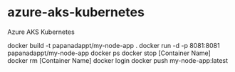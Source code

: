 # azure-aks-kubernetes
Azure AKS Kubernetes


docker build -t papanadappt/my-node-app .
docker run -d -p 8081:8081 papanadappt/my-node-app
docker ps
docker stop [Container Name]
docker rm [Container Name]
docker login
docker push my-node-app:latest